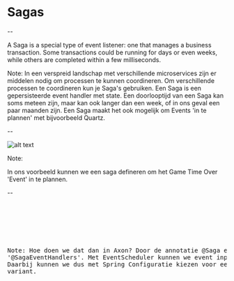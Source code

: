 <!-- .slide: data-background-image="https://media.giphy.com/media/3ohuAxV0DfcLTxVh6w/giphy.gif" -->

# Sagas

--

A Saga is a special type of event listener: one that manages a business transaction. Some transactions could be running for days or even weeks, while others are completed within a few milliseconds.

Note:
In een verspreid landschap met verschillende microservices zijn er middelen nodig om processen te kunnen coordineren. Om verschillende processen te coordineren kun je Saga's gebruiken. Een Saga is een gepersisteerde event handler met state. Een doorlooptijd van een Saga kan soms meteen zijn, maar kan ook langer dan een week, of in ons geval een paar maanden zijn. Een Saga maakt het ook mogelijk om Events 'in te plannen' met bijvoorbeeld Quartz.

--

<!-- .slide: data-background-color="white" -->

![alt text](slides/images/saga-event-storm.jpg)

Note:

In ons voorbeeld kunnen we een saga defineren om het Game Time Over 'Event' in te plannen.

--

<pre>
<code class="java" data-trim data-noescape data-line-numbers="1|7|6|10|13,14">
<script type="text/template">
@Saga
class GameTimerSaga {

    EventScheduler eventScheduler;

    @StartSaga
    @SagaEventHandler(associationProperty = "gameId")
    public void startSaga(GameStarted event) {
        // Example code
        eventScheduler.schedule(new GameTimeOver(gameId));
    }

    @EndSaga
    @SagaEventHandler(associationProperty = "gameId")
    public void endSaga(GameTimeOver event) {
        // ...
    }

}
</script>
</code>
<pre>

Note:
Hoe doen we dat dan in Axon? Door de annotatie @Saga en met '@SagaEventHandlers'.
Met EventScheduler kunnen we event inplannen. Daarbij kunnen we dus met Spring Configuratie kiezen voor een Quartz variant.
